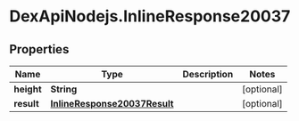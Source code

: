# DexApiNodejs.InlineResponse20037

## Properties

Name | Type | Description | Notes
------------ | ------------- | ------------- | -------------
**height** | **String** |  | [optional] 
**result** | [**InlineResponse20037Result**](InlineResponse20037Result.md) |  | [optional] 


